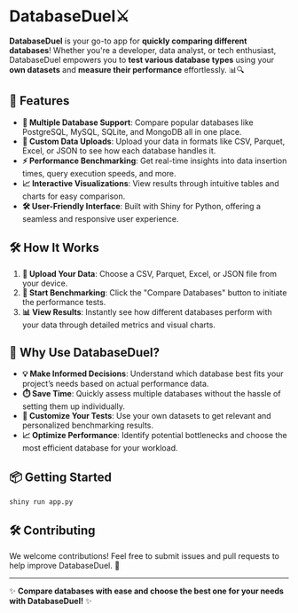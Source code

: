 # DatabaseDuel⚔️

**DatabaseDuel** is your go-to app for **quickly comparing different databases**! Whether you're a developer, data analyst, or tech enthusiast, DatabaseDuel empowers you to **test various database types** using your **own datasets** and **measure their performance** effortlessly. 📊🔍

## 🌟 Features

- **🔄 Multiple Database Support**: Compare popular databases like PostgreSQL, MySQL, SQLite, and MongoDB all in one place.
- **📁 Custom Data Uploads**: Upload your data in formats like CSV, Parquet, Excel, or JSON to see how each database handles it.
- **⚡ Performance Benchmarking**: Get real-time insights into data insertion times, query execution speeds, and more.
- **📈 Interactive Visualizations**: View results through intuitive tables and charts for easy comparison.
- **🛠️ User-Friendly Interface**: Built with Shiny for Python, offering a seamless and responsive user experience.

## 🛠️ How It Works

1. **🔽 Upload Your Data**: Choose a CSV, Parquet, Excel, or JSON file from your device.
2. **🚀 Start Benchmarking**: Click the "Compare Databases" button to initiate the performance tests.
3. **📊 View Results**: Instantly see how different databases perform with your data through detailed metrics and visual charts.

## 🎯 Why Use DatabaseDuel?

- **💡 Make Informed Decisions**: Understand which database best fits your project’s needs based on actual performance data.
- **⏱️ Save Time**: Quickly assess multiple databases without the hassle of setting them up individually.
- **🔧 Customize Your Tests**: Use your own datasets to get relevant and personalized benchmarking results.
- **📈 Optimize Performance**: Identify potential bottlenecks and choose the most efficient database for your workload.

## 📦 Getting Started

```
shiny run app.py
```


## 🛠️ Contributing

We welcome contributions! Feel free to submit issues and pull requests to help improve DatabaseDuel. 🤝


---

✨ **Compare databases with ease and choose the best one for your needs with DatabaseDuel!** ✨
